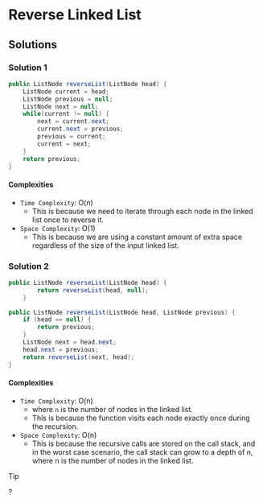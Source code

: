 # Reverse Linked List

## Solutions

### Solution 1

```java
public ListNode reverseList(ListNode head) {
    ListNode current = head;
    ListNode previous = null;
    ListNode next = null;
    while(current != null) {
        next = current.next;
        current.next = previous;
        previous = current;
        current = next;
    }
    return previous;
}
```

#### Complexities

- `Time Complexity`: O(n)
    - This is because we need to iterate through each node in the linked list once to reverse it.
- `Space Complexity`: O(1)
    - This is because we are using a constant amount of extra space regardless of the size of the input linked list.

### Solution 2

```java
public ListNode reverseList(ListNode head) {
        return reverseList(head, null);
    }

public ListNode reverseList(ListNode head, ListNode previous) {
    if (head == null) {
        return previous;
    }
    ListNode next = head.next;
    head.next = previous;
    return reverseList(next, head);
}
```

#### Complexities

- `Time Complexity`: O(n)
    - where `n` is the number of nodes in the linked list.
    - This is because the function visits each node exactly once during the recursion.
- `Space Complexity`: O(n)
    - This is because the recursive calls are stored on the call stack, and in the worst case scenario, the call stack can grow to a depth of n, where n is the number of nodes in the linked list.

> [!TIP]
> ?